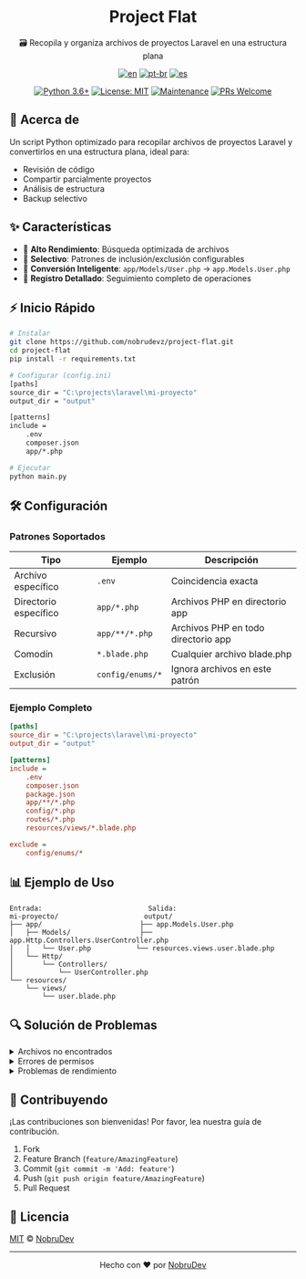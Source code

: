 <div align="center">

# Project Flat

🗃️ Recopila y organiza archivos de proyectos Laravel en una estructura plana

[![en](https://img.shields.io/badge/lang-en-red.svg)](./README.md)
[![pt-br](https://img.shields.io/badge/lang-pt--br-green.svg)](./README.pt-br.md)
[![es](https://img.shields.io/badge/lang-es-yellow.svg)](./README.es.md)

[![Python 3.6+](https://img.shields.io/badge/python-3.6+-blue.svg)](https://www.python.org/downloads/)
[![License: MIT](https://img.shields.io/badge/License-MIT-yellow.svg)](https://opensource.org/licenses/MIT)
[![Maintenance](https://img.shields.io/badge/Maintained%3F-yes-green.svg)](https://github.com/nobrudevz/project-flat/graphs/commit-activity)
[![PRs Welcome](https://img.shields.io/badge/PRs-welcome-brightgreen.svg?style=flat-square)](http://makeapullrequest.com)

</div>

## 📖 Acerca de

Un script Python optimizado para recopilar archivos de proyectos Laravel y convertirlos en una estructura plana, ideal para:

- Revisión de código
- Compartir parcialmente proyectos
- Análisis de estructura
- Backup selectivo

## ✨ Características

- 🚀 **Alto Rendimiento**: Búsqueda optimizada de archivos
- 🎯 **Selectivo**: Patrones de inclusión/exclusión configurables
- 🔄 **Conversión Inteligente**: `app/Models/User.php` → `app.Models.User.php`
- 📝 **Registro Detallado**: Seguimiento completo de operaciones

## ⚡ Inicio Rápido

```bash
# Instalar
git clone https://github.com/nobrudevz/project-flat.git
cd project-flat
pip install -r requirements.txt

# Configurar (config.ini)
[paths]
source_dir = "C:\projects\laravel\mi-proyecto"
output_dir = "output"

[patterns]
include =
    .env
    composer.json
    app/*.php

# Ejecutar
python main.py
```

## 🛠️ Configuración

### Patrones Soportados

| Tipo | Ejemplo | Descripción |
|------|---------|-------------|
| Archivo específico | `.env` | Coincidencia exacta |
| Directorio específico | `app/*.php` | Archivos PHP en directorio app |
| Recursivo | `app/**/*.php` | Archivos PHP en todo directorio app |
| Comodín | `*.blade.php` | Cualquier archivo blade.php |
| Exclusión | `config/enums/*` | Ignora archivos en este patrón |

### Ejemplo Completo

```ini
[paths]
source_dir = "C:\projects\laravel\mi-proyecto"
output_dir = "output"

[patterns]
include =
    .env
    composer.json
    package.json
    app/**/*.php
    config/*.php
    routes/*.php
    resources/views/*.blade.php

exclude =
    config/enums/*
```

## 📊 Ejemplo de Uso

```text
Entrada:                          Salida:
mi-proyecto/                     output/
├── app/                        ├── app.Models.User.php
│   ├── Models/                 ├── app.Http.Controllers.UserController.php
│   │   └── User.php           └── resources.views.user.blade.php
│   └── Http/
│       └── Controllers/
│           └── UserController.php
└── resources/
    └── views/
        └── user.blade.php
```

## 🔍 Solución de Problemas

<details>
<summary>Archivos no encontrados</summary>

- Verifique los patrones en `config.ini`
- Confirme las rutas de directorios
- Examine los registros para más detalles

</details>

<details>
<summary>Errores de permisos</summary>

- Verifique permisos del directorio fuente
- Confirme acceso al directorio de salida
- Ejecute con privilegios adecuados

</details>

<details>
<summary>Problemas de rendimiento</summary>

- Use patrones específicos
- Evite recursión innecesaria
- Limite la profundidad de búsqueda

</details>

## 👥 Contribuyendo

¡Las contribuciones son bienvenidas! Por favor, lea nuestra guía de contribución.

1. Fork
2. Feature Branch (`feature/AmazingFeature`)
3. Commit (`git commit -m 'Add: feature'`)
4. Push (`git push origin feature/AmazingFeature`)
5. Pull Request

## 📄 Licencia

[MIT](LICENSE) © [NobruDev](https://github.com/nobrudevz)

---

<div align="center">
Hecho con ❤️ por <a href="https://github.com/nobrudevz">NobruDev</a>
</div>
